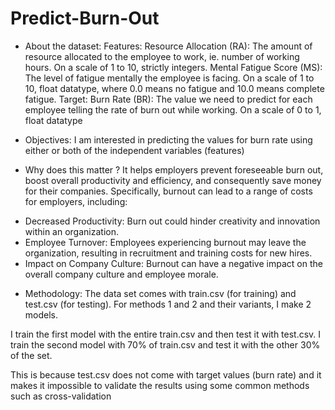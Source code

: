# Predict-Burn-Out
* About the dataset: 
Features: 
Resource Allocation (RA): The amount of resource allocated to the employee to work, ie. number of working hours. On a scale of 1 to 10, strictly integers. 
Mental Fatigue Score (MS): The level of fatigue mentally the employee is facing. On a scale of 1 to 10,  float datatype, where 0.0 means no fatigue and 10.0 means complete fatigue.
Target: 
Burn Rate (BR): The value we need to predict for each employee telling the rate of burn out while working. On a scale of 0 to 1, float datatype 

* Objectives:
I am interested in predicting the values for burn rate using either or both of the independent variables (features) 

* Why does this matter ? 
It helps employers prevent foreseeable burn out, boost overall productivity and efficiency, and consequently save money for their companies.
Specifically, burnout can lead to a range of costs for employers, including:
+ Decreased Productivity: Burn out could hinder creativity and innovation within an organization. 
+ Employee Turnover: Employees experiencing burnout may leave the organization, resulting in recruitment and training costs for new hires.
+ Impact on Company Culture: Burnout can have a negative impact on the overall company culture and employee morale.

* Methodology:
The data set comes with train.csv (for training) and test.csv (for testing). For methods 1 and 2 and their variants, I make 2 models. 

I train the first model with the entire train.csv and then test it with test.csv. 
I train the second model with 70% of train.csv and test it with the other 30% of the set. 

This is because test.csv does not come with target values (burn rate) and it makes it impossible to validate the results using some common methods such as cross-validation 
